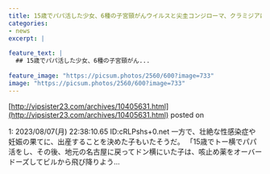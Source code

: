 ```yaml
---
title: 15歳でパパ活した少女、6種の子宮頸がんウイルスと尖圭コンジローマ、クラミジアに同時感染の上妊娠
categories:
- news
excerpt: |
  
feature_text: |
  ## 15歳でパパ活した少女、6種の子宮頸がん...
  
feature_image: "https://picsum.photos/2560/600?image=733"
image: "https://picsum.photos/2560/600?image=733"
---
```


[http://vipsister23.com/archives/10405631.html](http://vipsister23.com/archives/10405631.html)
posted on 

<!--more-->

1: 2023/08/07(月) 22:38:10.65 ID:cRLPshs+0.net 一方で、壮絶な性感染症や妊娠の果てに、出産することを決めた子もいたそうだ。 「15歳でトー横でパパ活をし、その後、地元の名古屋に戻ってドン横にいた子は、咳止め薬をオーバードーズしてビルから飛び降りよう...
